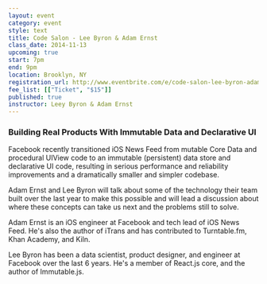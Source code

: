 ```yaml
---
layout: event
category: event
style: text
title: Code Salon - Lee Byron & Adam Ernst
class_date: 2014-11-13
upcoming: true
start: 7pm
end: 9pm
location: Brooklyn, NY
registration_url: http://www.eventbrite.com/e/code-salon-lee-byron-adam-ernst-tickets-14180922521
fee_list: [["Ticket", "$15"]]
published: true
instructor: Leey Byron & Adam Ernst
---
```


### Building Real Products With Immutable Data and Declarative UI

Facebook recently transitioned iOS News Feed from mutable Core Data
and procedural UIView code to an immutable (persistent) data store and
declarative UI code, resulting in serious performance and reliability
improvements and a dramatically smaller and simpler codebase.

Adam Ernst and Lee Byron will talk about some of the technology their
team built over the last year to make this possible and will lead a
discussion about where these concepts can take us next and the
problems still to solve.

Adam Ernst is an iOS engineer at Facebook and tech lead of iOS News
Feed. He's also the author of iTrans and has contributed to
Turntable.fm, Khan Academy, and Kiln.

Lee Byron has been a data scientist, product designer, and engineer at
Facebook over the last 6 years. He's a member of React.js core, and
the author of Immutable.js.